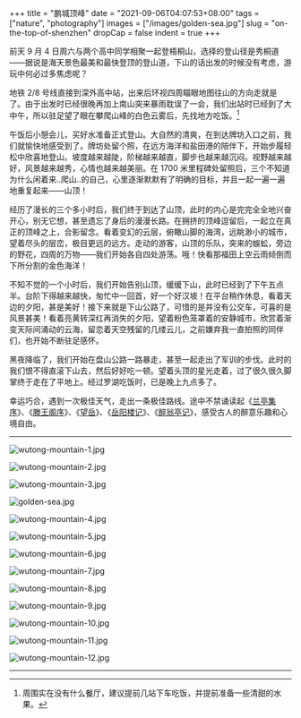 +++
title = "鹏城顶峰"
date = "2021-09-06T04:07:53+08:00"
tags = ["nature", "photography"]
images = ["/images/golden-sea.jpg"]
slug = "on-the-top-of-shenzhen"
dropCap = false
indent = true
+++

前天 9 月 4 日周六与两个高中同学相聚一起登梧桐山，选择的登山径是秀桐道——据说是海天景色最美和最快登顶的登山道，下山的话出发的时候没有考虑，游玩中何必过多焦虑呢？

地铁 2/8 号线直接到深外高中站，出来后环视四周瞄眼地图往山的方向走就是了。由于出发时已经很晚再加上南山突来暴雨耽误了一会，我们出站时已经到了大中午，所以驻足望了眼在攀爬山峰的白色云雾后，先找地方吃饭。[^1]

午饭后小憩会儿，买好水准备正式登山。大自然的清爽，在到达牌坊入口之前，我们就愉快地感受到了。牌坊处留个照，在远方海洋和盐田港的陪伴下，开始步履轻松中欣喜地登山。坡度越来越陡，阶梯越来越直，脚步也越来越沉闷。视野越来越好，风景越来越秀，心情也越来越美丽。在 1700 米里程碑处留照后，三个不知道为什么闲着来..爬山..的自己，心里逐渐默默有了明确的目标，并且一起一遍一遍地重复起来——山顶！

经历了漫长的三个多小时后，我们终于到达了山顶，此时的内心是完完全全地兴奋开心，别无它想，甚至遗忘了身后的漫漫长路。在拥挤的顶峰逗留后，一起立在真正的顶峰之上，合影留念。看着变幻的云层，俯瞰山脚的海湾，远眺渺小的城市，望着尽头的层峦，极目更远的远方。走动的游客，山顶的乐队，突来的蜈蚣，旁边的野花，四周的万物——我们开始各自四处游荡。哦！快看那福田上空云雨倾倒而下所分割的金色海洋！

不知不觉的一个小时后，我们开始告别山顶，缓缓下山，此时已经到了下午五点半。台阶下得越来越快，匆忙中一回首，好一个好汉坡！在平台稍作休息，看着天边的夕阳，甚是美好！接下来就是下山公路了，可惜的是并没有公交车，可喜的是风景甚美！看着亮黄转深红再消失的夕阳，望着粉色笼罩着的安静城市，欣赏着渐变天际间涌动的云海，留恋着天空残留的几缕云儿，之前嫌弃我一直拍照的同伴们，也开始不断驻足感怀。

黑夜降临了，我们开始在盘山公路一路暴走，甚至一起走出了军训的步伐。此时的我们恨不得直滚下山去，然后好好吃一顿。望着头顶的星光走着，过了很久很久脚掌终于走在了平地上。经过罗湖吃饭时，已是晚上九点多了。

幸运巧合，遇到一次极佳天气，走出一条极佳路线。途中不禁诵读起《[兰亭集序](https://zh.wikisource.org/zh-hans/蘭亭集序)》、《[滕王阁序](https://zh.wikisource.org/zh-hans/滕王閣序)》、《[望岳](https://zh.wikisource.org/zh-hans/望嶽_(岱宗夫如何))》、《[岳阳楼记](https://zh.wikisource.org/zh-hans/岳陽樓記)》、《[醉翁亭记](https://zh.wikisource.org/zh-hans/醉翁亭記)》，感受古人的醉意乐趣和心境自由。

---

![wutong-mountain-1.jpg](/images/wutong-mountain-1.jpg "白色云雾")

![wutong-mountain-2.jpg](/images/wutong-mountain-2.jpg "陡直阶梯")

![wutong-mountain-3.jpg](/images/wutong-mountain-3.jpg "海洋海港")

![golden-sea.jpg](/images/golden-sea.jpg "金色海洋")

![wutong-mountain-4.jpg](/images/wutong-mountain-4.jpg "渺小城市")

![wutong-mountain-5.jpg](/images/wutong-mountain-5.jpg "山顶野花")

![wutong-mountain-6.jpg](/images/wutong-mountain-6.jpg "缓缓下山")

![wutong-mountain-7.jpg](/images/wutong-mountain-7.jpg "空峦城林")

![wutong-mountain-8.jpg](/images/wutong-mountain-8.jpg "天边夕阳")

![wutong-mountain-9.jpg](/images/wutong-mountain-9.jpg "粉色笼城")

![wutong-mountain-10.jpg](/images/wutong-mountain-10.jpg "深深红日")

![wutong-mountain-11.jpg](/images/wutong-mountain-11.jpg "一缕残云")

![wutong-mountain-12.jpg](/images/wutong-mountain-12.jpg "驻足感怀")

---

[^1]: 周围实在没有什么餐厅，建议提前几站下车吃饭，并提前准备一些清甜的水果。
